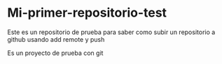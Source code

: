 # Mi-primer-repositorio-test
Este es un repositorio de prueba para saber como subir un repositorio a github usando add remote y push

Es un proyecto de prueba con git
